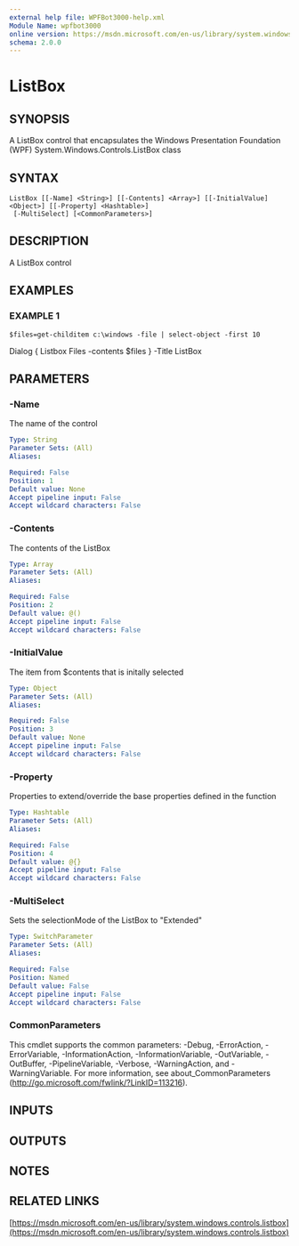 ```yaml
---
external help file: WPFBot3000-help.xml
Module Name: wpfbot3000
online version: https://msdn.microsoft.com/en-us/library/system.windows.controls.listbox
schema: 2.0.0
---
```


# ListBox

## SYNOPSIS
A ListBox control that encapsulates the Windows Presentation Foundation (WPF) System.Windows.Controls.ListBox class

## SYNTAX

```
ListBox [[-Name] <String>] [[-Contents] <Array>] [[-InitialValue] <Object>] [[-Property] <Hashtable>]
 [-MultiSelect] [<CommonParameters>]
```

## DESCRIPTION
A ListBox control

## EXAMPLES

### EXAMPLE 1
```
$files=get-childitem c:\windows -file | select-object -first 10
```

Dialog {
    Listbox Files -contents $files
} -Title ListBox

## PARAMETERS

### -Name
The name of the control

```yaml
Type: String
Parameter Sets: (All)
Aliases:

Required: False
Position: 1
Default value: None
Accept pipeline input: False
Accept wildcard characters: False
```

### -Contents
The contents of the ListBox

```yaml
Type: Array
Parameter Sets: (All)
Aliases:

Required: False
Position: 2
Default value: @()
Accept pipeline input: False
Accept wildcard characters: False
```

### -InitialValue
The item from $contents that is initally selected

```yaml
Type: Object
Parameter Sets: (All)
Aliases:

Required: False
Position: 3
Default value: None
Accept pipeline input: False
Accept wildcard characters: False
```

### -Property
Properties to extend/override the base properties defined in the function

```yaml
Type: Hashtable
Parameter Sets: (All)
Aliases:

Required: False
Position: 4
Default value: @{}
Accept pipeline input: False
Accept wildcard characters: False
```

### -MultiSelect
Sets the selectionMode of the ListBox to "Extended"

```yaml
Type: SwitchParameter
Parameter Sets: (All)
Aliases:

Required: False
Position: Named
Default value: False
Accept pipeline input: False
Accept wildcard characters: False
```

### CommonParameters
This cmdlet supports the common parameters: -Debug, -ErrorAction, -ErrorVariable, -InformationAction, -InformationVariable, -OutVariable, -OutBuffer, -PipelineVariable, -Verbose, -WarningAction, and -WarningVariable.
For more information, see about_CommonParameters (http://go.microsoft.com/fwlink/?LinkID=113216).

## INPUTS

## OUTPUTS

## NOTES

## RELATED LINKS

[https://msdn.microsoft.com/en-us/library/system.windows.controls.listbox](https://msdn.microsoft.com/en-us/library/system.windows.controls.listbox)

